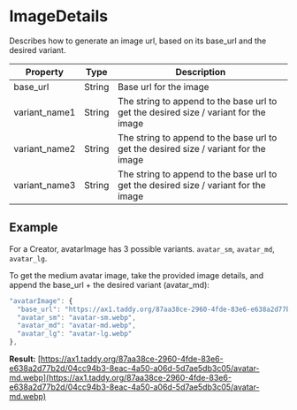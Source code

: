 # ImageDetails

Describes how to generate an image url, based on its base_url and the desired variant.

| Property | Type | Description |
| --- | --- | --- |
| base_url | String | Base url for the image |
| variant_name1 | String | The string to append to the base url to get the desired size / variant for the image |
| variant_name2 | String | The string to append to the base url to get the desired size / variant for the image |
| variant_name3 | String | The string to append to the base url to get the desired size / variant for the image |

## Example

For a Creator, avatarImage has 3 possible variants. `avatar_sm`, `avatar_md`, `avatar_lg`. 

To get the medium avatar image, take the provided image details, and append the base_url + the desired variant (avatar_md):

```jsx
"avatarImage": {
  "base_url": "https://ax1.taddy.org/87aa38ce-2960-4fde-83e6-e638a2d77b2d/04cc94b3-8eac-4a50-a06d-5d7ae5db3c05/",
  "avatar_sm": "avatar-sm.webp",
  "avatar_md": "avatar-md.webp",
  "avatar_lg": "avatar-lg.webp"
},
```

**Result:** [https://ax1.taddy.org/87aa38ce-2960-4fde-83e6-e638a2d77b2d/04cc94b3-8eac-4a50-a06d-5d7ae5db3c05/avatar-md.webp](https://ax1.taddy.org/87aa38ce-2960-4fde-83e6-e638a2d77b2d/04cc94b3-8eac-4a50-a06d-5d7ae5db3c05/avatar-md.webp)